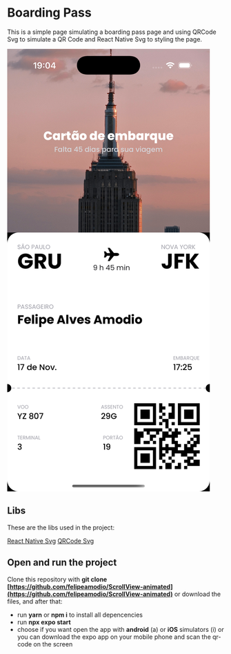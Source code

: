 # Boarding Pass

This is a simple page simulating a boarding pass page and using QRCode Svg to simulate a QR Code and React Native Svg to styling the page.

![Boarding Pass Page](https://github.com/felipeamodio/Boarding-Pass/blob/master/boardingPass.png)

## Libs

These are the libs used in the project:

[React Native Svg](https://docs.expo.dev/versions/latest/sdk/svg/)
[QRCode Svg](https://www.npmjs.com/package/react-native-qrcode-svg)

## Open and run the project

Clone this repository with  **git clone  [https://github.com/felipeamodio/ScrollView-animated](https://github.com/felipeamodio/ScrollView-animated)**  or download the files, and after that:

-   run  **yarn**  or  **npm i**  to install all depencencies
-   run **npx expo start**
-   choose if you want open the app with **android** (a) or **iOS** simulators (i) or you can download the expo app on your mobile phone and scan the qr-code on the screen


